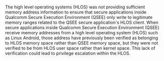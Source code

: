 The high level operating systems (HLOS) was not providing sufficient memory address information to ensure that secure applications inside Qualcomm Secure Execution Environment (QSEE) only write to legitimate memory ranges related to the QSEE secure application's HLOS client. When secure applications inside Qualcomm Secure Execution Environment (QSEE) receive memory addresses from a high level operating system (HLOS) such as Linux Android, those address have previously been verified as belonging to HLOS memory space rather than QSEE memory space, but they were not verified to be from HLOS user space rather than kernel space. This lack of verification could lead to privilege escalation within the HLOS.